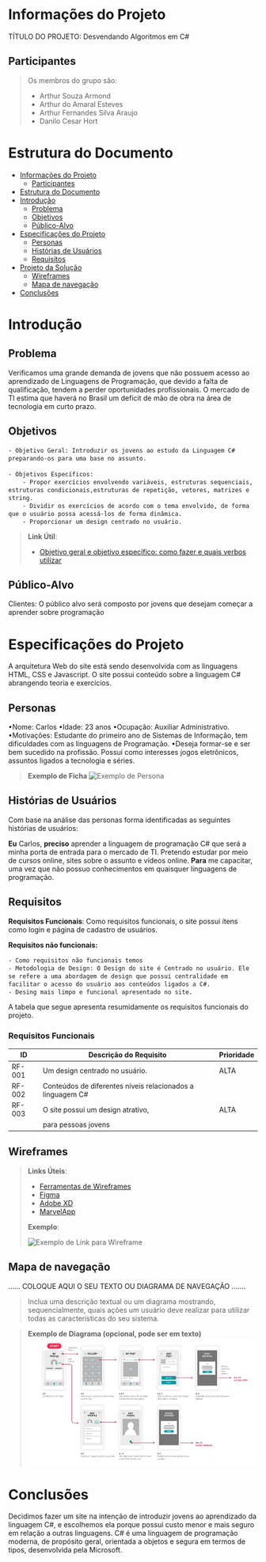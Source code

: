 # Informações do Projeto
TÍTULO DO PROJETO: Desvendando Algoritmos em C# 


## Participantes

> Os membros do grupo são: 
> - Arthur Souza Armond
> - Arthur do Amaral Esteves
> - Arthur Fernandes Silva Araujo
> - Danilo Cesar Hort

# Estrutura do Documento

- [Informações do Projeto](#informações-do-projeto)
  - [Participantes](#participantes)
- [Estrutura do Documento](#estrutura-do-documento)
- [Introdução](#introdução)
  - [Problema](#problema)
  - [Objetivos](#objetivos)
  - [Público-Alvo](#público-alvo)
- [Especificações do Projeto](#especificações-do-projeto)
  - [Personas](#personas)
  - [Histórias de Usuários](#histórias-de-usuários)
  - [Requisitos](#requisitos)
- [Projeto da Solução](#projeto-da-solução)
  - [Wireframes](#wireframes)
  - [Mapa de navegação](#mapa-de-navegação)
- [Conclusões](#avaliação-da-aplicação)
  
# Introdução

## Problema

Verificamos uma grande demanda de jovens que não possuem acesso ao aprendizado de Linguagens de Programação, que devido a falta de qualificação, tendem a perder oportunidades profissionais. O mercado de TI estima que haverá no Brasil um deficit de mão de obra na área de tecnologia em curto prazo.

## Objetivos
    - Objetivo Geral: Introduzir os jovens ao estudo da Linguagem C# preparando-os para uma base no assunto.
    
    - Objetivos Específicos: 
        - Propor exercícios envolvendo variáveis, estruturas sequenciais, estruturas condicionais,estruturas de repetição, vetores, matrizes e string.  
        - Dividir os exercícios de acordo com o tema envolvido, de forma que o usuário possa acessá-los de forma dinâmica.
        - Proporcionar um design centrado no usuário.

> 
> **Link Útil**:
> - [Objetivo geral e objetivo específico: como fazer e quais verbos utilizar](https://blog.mettzer.com/diferenca-entre-objetivo-geral-e-objetivo-especifico/)

## Público-Alvo

Clientes: O público alvo será composto por jovens que desejam começar a aprender sobre programação 
 
# Especificações do Projeto

A arquitetura Web do site está sendo desenvolvida com as linguagens HTML, CSS e Javascript.
O site possui conteúdo sobre a linguagem C# abrangendo teoria  e exercícios.

## Personas

•Nome: Carlos
•Idade: 23 anos
•Ocupação: Auxiliar Administrativo.
•Motivações: Estudante do primeiro ano de Sistemas de
Informação, tem dificuldades com as linguagens de
Programação.
•Deseja formar-se e ser bem sucedido na profissão. Possui como interesses jogos eletrônicos, assuntos ligados a tecnologia e séries.
> **Exemplo de Ficha**
> ![Exemplo de Persona](workspace/persona.png)
 

## Histórias de Usuários

Com base na análise das personas forma identificadas as seguintes histórias de usuários:

**Eu** Carlos, 
**preciso** aprender a linguagem de programação C# que será a minha porta de entrada para o mercado de TI. Pretendo estudar por meio de cursos online, sites sobre o assunto e vídeos online.
**Para** me capacitar, uma vez que não possuo conhecimentos em quaisquer linguagens de programação.

## Requisitos
**Requisitos Funcionais**: Como requisitos funcionais, o site possui ítens como login e  página de cadastro de usuários. 

**Requisitos não funcionais:**

    - Como requisitos não funcionais temos 
    - Metodologia de Design: O Design do site é Centrado no usuário. Ele se refere a uma abordagem de design que possui centralidade em facilitar o acesso do usuário aos conteúdos ligados a C#.
    - Desing mais limpo e funcional apresentado no site.

A tabela que segue apresenta resumidamente os  requisitos funcionais do projeto. 

### Requisitos Funcionais

|ID    | Descrição do Requisito  | Prioridade |
|------|-----------------------------------------|----|
|RF-001| Um design centrado no usuário.          | ALTA | 
|RF-002|Conteúdos de diferentes níveis relacionados a linguagem C#|    | ALTA |
|RF-003| O site possui um design atrativo,     | ALTA |
       | para pessoas jovens                     

## Wireframes

> 
> **Links Úteis**:
> - [Ferramentas de Wireframes](https://rockcontent.com/blog/wireframes/)
> - [Figma](https://www.figma.com/)
> - [Adobe XD](https://www.adobe.com/br/products/xd.html#scroll)
> - [MarvelApp](https://marvelapp.com/developers/documentation/tutorials/)
> 
> **Exemplo**:
> 
> ![Exemplo de Link para Wireframe](images/wireframa.png)


## Mapa de navegação

......  COLOQUE AQUI O SEU TEXTO OU DIAGRAMA DE NAVEGAÇÃO .......

> Inclua uma descrição textual ou um diagrama mostrando, sequencialmente, quais ações
> um usuário deve realizar para utilizar todas as características do seu sistema. 


> **Exemplo de Diagrama (opcional, pode ser em texto)**
> ![Exemplo de Diagrama de Navegação](images/userflow.jpg)

# Conclusões

Decidimos fazer um site na intenção de introduzir jovens ao aprendizado da linguagem C#, e escolhemos ela porque possui custo menor e mais seguro em relação a outras linguagens. C# é uma linguagem de programação moderna, de propósito geral, orientada a objetos e segura em termos de tipos, desenvolvida pela Microsoft. 


